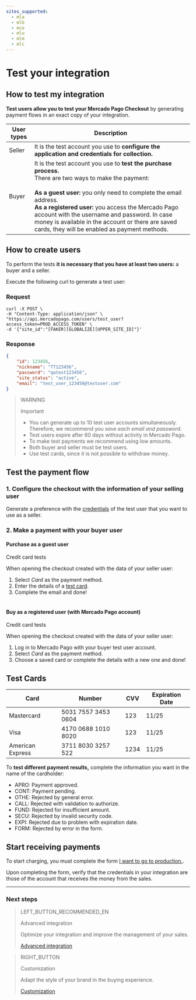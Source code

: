 ```yaml
---
sites_supported:
  - mla
  - mlb
  - mco
  - mlu
  - mlm
  - mlc
---
```


# Test your integration



## How to test my integration

**Test users allow you to test your Mercado Pago Checkout** by generating payment flows in an exact copy of your integration.

User types | Description
------------ | -------------
Seller | It is the test account you use to **configure the application and credentials for collection.**
Buyer | It is the test account you use to **test the purchase process.**<br/>There are two ways to make the payment:<br/><br/> **As a guest user:** you only need to complete the email address.<br/>**As a registered user:** you access the Mercado Pago account with the username and password. In case money is available in the account or there are saved cards, they will be enabled as payment methods.


## How to create users
To perform the tests **it is necessary that you have at least two users:** a buyer and a seller.

Execute the following curl to generate a test user:

### Request

```curl
curl -X POST \
-H "Content-Type: application/json" \
"https://api.mercadopago.com/users/test_user?access_token=PROD_ACCESS_TOKEN" \
-d '{"site_id":"[FAKER][GLOBALIZE][UPPER_SITE_ID]"}'
```


### Response

```json
{
    "id": 123456,
    "nickname": "TT123456",
    "password": "qatest123456",
    "site_status": "active",
    "email": "test_user_123456@testuser.com"
}
```

>WARNING
>
>Important
>
> * You can generate up to 10 test user accounts simultaneously. Therefore, we recommend you _save each email and password._
> * Test users expire after 60 days without activity in Mercado Pago.
> * To make test payments we recommend using low amounts.
> * Both buyer and seller must be test users.
> * Use test cards, since it is not possible to withdraw money.


## Test the payment flow

### 1. Configure the checkout with the information of your selling user

Generate a preference with the <a href="[FAKER][CREDENTIALS][URL]" target="_blank"> credentials</a> of the test user that you want to use as a seller.

### 2. Make a payment with your buyer user

#### Purchase as a guest user

Credit card tests

When opening the checkout created with the data of your seller user:

1. Select _Card_ as the payment method.
2. Enter the details of a [test card](https://www.mercadopago.com.ar/developers/en/guides/payments/web-payment-checkout/test-integration#bookmark_tarjetas_de_prueba).
3. Complete the email and done!<br/><br/>

#### Buy as a registered user (with Mercado Pago account)

Credit card tests

When opening the checkout created with the data of your seller user:

1. Log in to Mercado Pago with your buyer test user account.
2. Select _Card_ as the payment method.
3. Choose a saved card or complete the details with a new one and done!


## Test Cards

Card | Number | CVV | Expiration Date
------------ | ------------- | ------------- | -------------
Mastercard | 5031 7557 3453 0604 | 123 | 11/25
Visa | 4170 0688 1010 8020 | 123 | 11/25
American Express | 3711 8030 3257 522 | 1234 | 11/25

To **test different payment results,** complete the information you want in the name of the cardholder:

- APRO: Payment approved.
- CONT: Payment pending.
- OTHE: Rejected by general error.
- CALL: Rejected with validation to authorize.
- FUND: Rejected for insufficient amount.
- SECU: Rejected by invalid security code.
- EXPI: Rejected due to problem with expiration date.
- FORM: Rejected by error in the form.

## Start receiving payments

To start charging, you must complete the form <a href="[FAKER][CREDENTIALS][URL]" target="_blank"> I want to go to production.</a>.

Upon completing the form, verify that the credentials in your integration are those of the account that receives the money from the sales.<br/>

---

### Next steps

> LEFT_BUTTON_RECOMMENDED_EN
>
> Advanced integration
>
> Optimize your integration and improve the management of your sales.
>
> [Advanced integration](http://www.mercadopago.com.br/developers/en/guides/payments/web-payment-checkout/advanced-integration/)

> RIGHT_BUTTON
>
> Customization
>
> Adapt the style of your brand in the buying experience.
>
> [Customization](http://www.mercadopago.com.br/developers/en/guides/payments/web-payment-checkout/customizations/)
